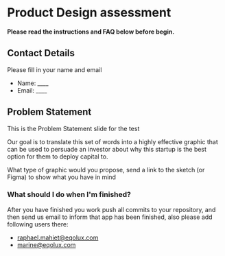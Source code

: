# Product Design assessment 

**Please read the instructions and FAQ below before begin.**

## Contact Details
Please fill in your name and email
- Name: ____
- Email: ____

## Problem Statement

This is the Problem Statement slide for the test

Our goal is to translate this set of words into a highly effective graphic that can be used to persuade an investor about why this startup is the best option for them to deploy capital to. 

What type of graphic would you propose, send a link to the sketch (or Figma) to show what you have in mind

### What should I do when I'm finished?

After you have finished you work push all commits to your repository, and then send us email to inform that app has been finished, also please add following users there:

* raphael.mahiet@eqolux.com
* marine@eqolux.com
